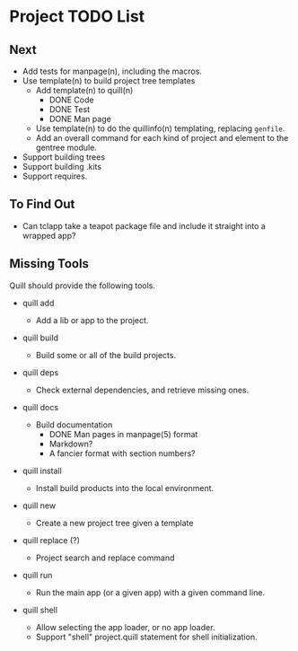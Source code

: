 # Project TODO List

## Next

* Add tests for manpage(n), including the macros.
* Use template(n) to build project tree templates
  * Add template(n) to quill(n)
    * DONE Code
    * DONE Test
    * DONE Man page
  * Use template(n) to do the quillinfo(n) templating, replacing
    `genfile`.
  * Add an overall command for each kind of project and element
    to the gentree module.
* Support building trees
* Support building .kits
* Support requires.

## To Find Out

* Can tclapp take a teapot package file and include it straight into a
  wrapped app?

## Missing Tools

Quill should provide the following tools.

* quill add
  * Add a lib or app to the project.

* quill build
  * Build some or all of the build projects.

* quill deps
  * Check external dependencies, and retrieve missing ones.

* quill docs
  * Build documentation
    * DONE Man pages in manpage(5) format
    * Markdown?
    * A fancier format with section numbers?

* quill install
  * Install build products into the local environment.

* quill new
  * Create a new project tree given a template

* quill replace (?)
  * Project search and replace command

* quill run
  * Run the main app (or a given app) with a given command line.

* quill shell
  * Allow selecting the app loader, or no app loader.
  * Support "shell" project.quill statement for shell initialization.
